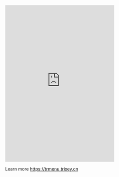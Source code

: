 <iframe src="https://discordapp.com/widget?id=668424011293786144&theme=dark" width="350" height="500" allowtransparency="true" frameborder="0"></iframe>

Learn more https://trmenu.trixey.cn